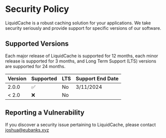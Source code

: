 # Security Policy

LiquidCache is a robust caching solution for your applications. We take security seriously and provide support for specific versions of our software. 

## Supported Versions

Each major release of LiquidCache is supported for 12 months, each minor release is supported for 3 months, and Long Term Support (LTS) versions are supported for 24 months. 

| Version | Supported          | LTS | Support End Date |
| ------- | ------------------ | --- | ---------------- |
| 2.0.0   | :white_check_mark: | No  | 3/11/2024        |
| < 2.0   | :x:                | No  |                  |

## Reporting a Vulnerability

If you discover a security issue pertaining to LiquidCache, please contact joshua@eubanks.xyz
